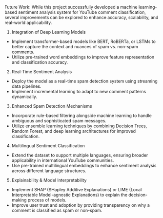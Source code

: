 Future Work:
While this project successfully developed a machine learning-based sentiment analysis system for YouTube comment classification, several improvements can be explored to enhance accuracy, scalability, and real-world applicability.
1. Integration of Deep Learning Models
- Implement transformer-based models like BERT, RoBERTa, or LSTMs to better capture the context and nuances of spam vs. non-spam comments.
- Utilize pre-trained word embeddings to improve feature representation and classification accuracy.

2. Real-Time Sentiment Analysis
- Deploy the model as a real-time spam detection system using streaming data pipelines.
- Implement incremental learning to adapt to new comment patterns dynamically.

3. Enhanced Spam Detection Mechanisms
- Incorporate rule-based filtering alongside machine learning to handle ambiguous and sophisticated spam messages.
- Utilize ensemble learning techniques by combining Decision Trees, Random Forest, and deep learning architectures for improved classification.

4. Multilingual Sentiment Classification
- Extend the dataset to support multiple languages, ensuring broader applicability in international YouTube communities.
- Use pre-trained multilingual embeddings to enhance sentiment analysis across different language structures.

5. Explainability & Model Interpretability
- Implement SHAP (SHapley Additive Explanations) or LIME (Local Interpretable Model-agnostic Explanations) to explain the decision-making process of models.
- Improve user trust and adoption by providing transparency on why a comment is classified as spam or non-spam.
